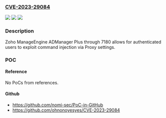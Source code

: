 ### [CVE-2023-29084](https://cve.mitre.org/cgi-bin/cvename.cgi?name=CVE-2023-29084)
![](https://img.shields.io/static/v1?label=Product&message=n%2Fa&color=blue)
![](https://img.shields.io/static/v1?label=Version&message=n%2Fa&color=blue)
![](https://img.shields.io/static/v1?label=Vulnerability&message=n%2Fa&color=brighgreen)

### Description

Zoho ManageEngine ADManager Plus through 7180 allows for authenticated users to exploit command injection via Proxy settings.

### POC

#### Reference
No PoCs from references.

#### Github
- https://github.com/nomi-sec/PoC-in-GitHub
- https://github.com/ohnonoyesyes/CVE-2023-29084

